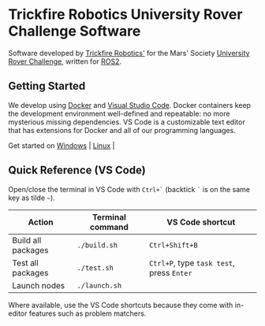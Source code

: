 # Trickfire Robotics University Rover Challenge Software
Software developed by [Trickfire Robotics'](https://www.linkedin.com/company/trickfire-robotics/) for the Mars' Society [University Rover Challenge](https://urc.marssociety.org/), written for [ROS2](https://design.ros2.org/articles/why_ros2.html).

## Getting Started
We develop using [Docker](https://en.wikipedia.org/wiki/Docker_(software)) and [Visual Studio Code](https://code.visualstudio.com/). Docker containers keep the development environment well-defined and repeatable: no more mysterious missing dependencies. VS Code is a customizable text editor that has extensions for Docker and all of our programming languages.

Get started on [Windows](docs/install_on_windows.md) | [Linux](docs/install_on_linux.md) |

## Quick Reference (VS Code)
Open/close the terminal in VS Code with `` Ctrl+` `` (backtick `` ` `` is on the same key as tilde `~`).

| Action             | Terminal command | VS Code shortcut                          |
| ------------------ | ---------------- | ----------------------------------------- |
| Build all packages | `./build.sh`     | `Ctrl+Shift+B`                            |
| Test all packages  | `./test.sh`      | `Ctrl+P`, type `task test`, press `Enter` |
| Launch nodes       | `./launch.sh`    |                                           |

Where available, use the VS Code shortcuts because they come with in-editor features such as problem matchers.